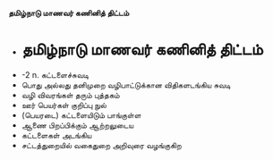 **தமிழ்நாடு மாணவர் கணினித் திட்டம்**
- # தமிழ்நாடு மாணவர் கணினித் திட்டம்
- -2 n. கட்டளைச்சுவடி
- பொது அல்லது தனிமுறை வழிபாட்டுக்கான விதிகளடங்கிய சுவடி
- வழி விவரங்கள் தரும் புத்தகம்
- ஊர் பெயர்கள் குறிப்பு நுல்
- (பெயரடை) கட்டளையிடும் பாங்குள்ள
- ஆணை பிறப்பிக்கும் ஆற்றலுடைய
- கட்டளைகள் அடங்கிய
- சட்டத்துறையில் வகைதுறை அறிவுரை வழங்குகிற

